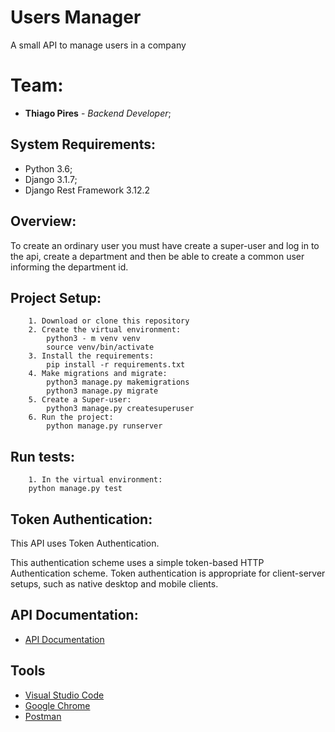 # Users Manager

 A small API to manage users in a company

 # Team:

* **Thiago Pires** - *Backend Developer*;

## System Requirements:

* Python 3.6;
* Django 3.1.7;
* Django Rest Framework 3.12.2

## Overview:

To create an ordinary user you must have create a super-user and log in to the api, create a department and then be able to create a common user informing the department id.

## Project Setup:

```
    1. Download or clone this repository
    2. Create the virtual environment:
        python3 - m venv venv
        source venv/bin/activate
    3. Install the requirements:
        pip install -r requirements.txt
    4. Make migrations and migrate:
        python3 manage.py makemigrations
        python3 manage.py migrate
    5. Create a Super-user:
        python3 manage.py createsuperuser
    6. Run the project:
        python manage.py runserver
```

## Run tests:
```
    1. In the virtual environment:
    python manage.py test
```

## Token Authentication:

This API uses Token Authentication.

This authentication scheme uses a simple token-based HTTP Authentication scheme. Token authentication is appropriate for client-server setups, such as native desktop and mobile clients.

## API Documentation:

* [API Documentation](https://documenter.getpostman.com/view/7662540/TzCL98jc)    

## Tools

* [Visual Studio Code](https://code.visualstudio.com/)
* [Google Chrome](https://www.google.pt/intl/pt-PT/chrome/?brand=CHBD&gclid=Cj0KCQjwn_LrBRD4ARIsAFEQFKt3kLTIsdU6a-sk3FKsxrhplkKaYNHo6Pt3aRbaEAJ3TK4fZslZmtUaAvHVEALw_wcB&gclsrc=aw)
* [Postman](https://www.postman.com/)
